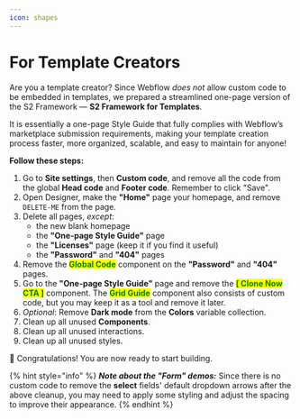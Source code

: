 ```yaml
---
icon: shapes
---
```


# For Template Creators

Are you a template creator? Since Webflow _does not_ allow custom code to be embedded in templates, we prepared a streamlined one-page version of the S2 Framework — **S2 Framework for Templates**.

It is essentially a one-page Style Guide that fully complies with Webflow’s marketplace submission requirements, making your template creation process faster, more organized, scalable, and easy to maintain for anyone!

**Follow these steps:**

1. Go to **Site settings**, then **Custom code**, and remove all the code from the global **Head code** and **Footer code**. Remember to click "Save".
2. Open Designer, make the **"Home"** page your homepage, and remove `DELETE-ME` from the page.
3. Delete all pages, _except_:
   * the new blank homepage
   * the **"One-page Style Guide"** page
   * the **"Licenses"** page (keep it if you find it useful)
   * the **"Password"** and **"404"** pages
4. Remove the <mark style="color:green;">**Global Code**</mark> component on the **"Password"** and **"404"** pages.
5. Go to the **"One-page Style Guide"** page and remove the <mark style="color:green;">**\[ Clone Now CTA ]**</mark> component. The <mark style="color:green;">**Grid Guide**</mark> component also consists of custom code, but you may keep it as a tool and remove it later.
6. _Optional_: Remove **Dark mode** from the **Colors** variable collection.
7. Clean up all unused **Components**.
8. Clean up all unused interactions.
9. Clean up all unused styles.

:tada: Congratulations! You are now ready to start building.

{% hint style="info" %}
_**Note about the "Form" demos:**_ Since there is no custom code to remove the **select** fields' default dropdown arrows after the above cleanup, you may need to apply some styling and adjust the spacing to improve their appearance.
{% endhint %}




